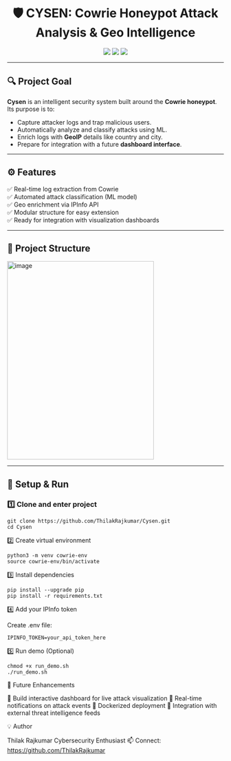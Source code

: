 <h1 align="center">🛡️ CYSEN: Cowrie Honeypot Attack Analysis & Geo Intelligence</h1>

<p align="center">
  <img src="https://img.shields.io/badge/Python-3.10%2B-blue?logo=python" />
  <img src="https://img.shields.io/badge/Framework-Cowrie%20Honeypot-orange?logo=hackaday" />
  <img src="https://img.shields.io/badge/Status-Active-success" />
</p>

---

## 🔍 Project Goal

**Cysen** is an intelligent security system built around the **Cowrie honeypot**.  
Its purpose is to:
- Capture attacker logs and trap malicious users.  
- Automatically analyze and classify attacks using ML.  
- Enrich logs with **GeoIP** details like country and city.  
- Prepare for integration with a future **dashboard interface**.

---

## ⚙️ Features

✅ Real-time log extraction from Cowrie  
✅ Automated attack classification (ML model)  
✅ Geo enrichment via IPInfo API  
✅ Modular structure for easy extension  
✅ Ready for integration with visualization dashboards  

---

## 🧩 Project Structure

<img width="341" height="461" alt="image" src="https://github.com/user-attachments/assets/902758bd-587d-43ac-89e9-279dd6d3a128" />


---

## 🚀 Setup & Run

### 1️⃣ Clone and enter project
```
git clone https://github.com/ThilakRajkumar/Cysen.git
cd Cysen
```
2️⃣ Create virtual environment
```
python3 -m venv cowrie-env
source cowrie-env/bin/activate
```
3️⃣ Install dependencies
```
pip install --upgrade pip
pip install -r requirements.txt
```
4️⃣ Add your IPInfo token

Create .env file:
```
IPINFO_TOKEN=your_api_token_here
```
5️⃣ Run demo (Optional)
```
chmod +x run_demo.sh
./run_demo.sh
```

🧠 Future Enhancements

🔹 Build interactive dashboard for live attack visualization
🔹 Real-time notifications on attack events
🔹 Dockerized deployment
🔹 Integration with external threat intelligence feeds

💡 Author

Thilak Rajkumar
Cybersecurity Enthusiast
📫 Connect: https://github.com/ThilakRajkumar
